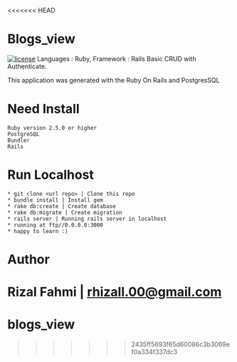 <<<<<<< HEAD
# Blogs_view
 [![license](https://img.shields.io/github/license/mashape/apistatus.svg)]() 
Languages : Ruby, Framework : Rails
Basic CRUD with Authenticate.  

This application was generated with the Ruby On Rails and PostgresSQL

# Need Install
    Ruby version 2.5.0 or higher
    PostgreSQL
    Bundler
    Rails

# Run Localhost
  
    * git clone <url repo> | Clone this repo
    * bundle install | Install gem
    * rake db:create | Create database
    * rake db:migrate | Create migration
    * rails server | Running rails server in localhost
    * running at ftp//0.0.0.0:3000
    * happy to learn :)


# Author
Rizal Fahmi | rhizall.00@gmail.com
=======
# blogs_view
>>>>>>> 2435ff5693f65d60086c3b3069ef0a334f337dc3
